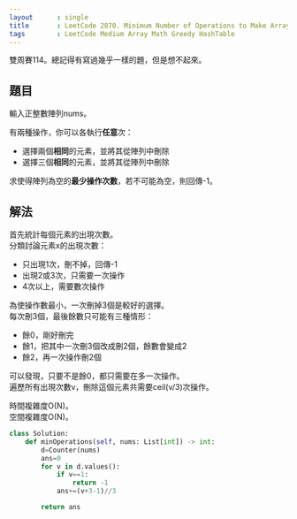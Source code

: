 ```yaml
---
layout      : single
title       : LeetCode 2870. Minimum Number of Operations to Make Array Empty
tags        : LeetCode Medium Array Math Greedy HashTable
---
```

雙周賽114。總記得有寫過幾乎一樣的題，但是想不起來。  

## 題目

輸入正整數陣列nums。  

有兩種操作，你可以各執行**任意**次：  

- 選擇兩個**相同**的元素，並將其從陣列中刪除  
- 選擇三個**相同**的元素，並將其從陣列中刪除  

求使得陣列為空的**最少操作次數**，若不可能為空，則回傳-1。  

## 解法

首先統計每個元素的出現次數。  
分類討論元素x的出現次數：  

- 只出現1次，刪不掉，回傳-1  
- 出現2或3次，只需要一次操作  
- 4次以上，需要數次操作  

為使操作數最小，一次刪掉3個是較好的選擇。  
每次刪3個，最後餘數只可能有三種情形：  

- 餘0，剛好刪完
- 餘1，把其中一次刪3個改成刪2個，餘數會變成2  
- 餘2，再一次操作刪2個  

可以發現，只要不是餘0，都只需要在多一次操作。  
遍歷所有出現次數v，刪除這個元素共需要ceil(v/3)次操作。  

時間複雜度O(N)。  
空間複雜度O(N)。  

```python
class Solution:
    def minOperations(self, nums: List[int]) -> int:
        d=Counter(nums)
        ans=0
        for v in d.values():
            if v==1:
                return -1
            ans+=(v+3-1)//3

        return ans
```
